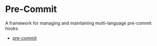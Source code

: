 # Pre-Commit

A framework for managing and maintaining multi-language pre-commit hooks.

- [pre-commit](https://pre-commit.com/)
